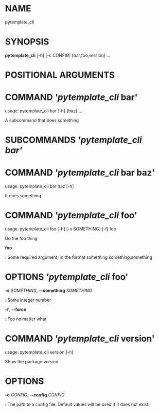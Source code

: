 # NAME

pytemplate_cli

# SYNOPSIS

**pytemplate_cli** \[-h\] \[-c CONFIG\] {bar,foo,version} \...

# POSITIONAL ARGUMENTS

# COMMAND *\'pytemplate_cli* bar\'

usage: pytemplate_cli bar \[-h\] {baz} \...

A subcommand that does something

# SUBCOMMANDS *\'pytemplate_cli bar\'*

# COMMAND *\'pytemplate_cli* bar baz\'

usage: pytemplate_cli bar baz \[-h\]

It does something

# COMMAND *\'pytemplate_cli* foo\'

usage: pytemplate_cli foo \[-h\] \[-s SOMETHING\] \[-f\] foo

Do the foo thing

**foo**

:   Some required argument, in the format something:something:something

# OPTIONS *\'pytemplate_cli* foo\'

**-s** *SOMETHING*, **\--something** *SOMETHING*

:   Some integer number

**-f**, **\--force**

:   Foo no matter what

# COMMAND *\'pytemplate_cli* version\'

usage: pytemplate_cli version \[-h\]

Show the package version

# OPTIONS

**-c** *CONFIG*, **\--config** *CONFIG*

:   The path to a config file. Default values will be used if it does
    not exist.
